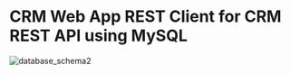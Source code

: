 ﻿# CRM Web App REST Client for CRM REST API using MySQL

![database_schema2](https://user-images.githubusercontent.com/76729568/222300338-5ddc2c29-3daf-4e65-a1e3-35fa05129bf7.PNG)

